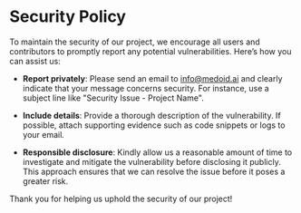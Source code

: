 # Security Policy

To maintain the security of our project, we encourage all users and contributors to promptly report any potential vulnerabilities. Here’s how you can assist us:

- **Report privately**: Please send an email to [info@medoid.ai](mailto:info@medoid.ai) and clearly indicate that your message concerns security. For instance, use a subject line like "Security Issue - Project Name".

- **Include details**: Provide a thorough description of the vulnerability. If possible, attach supporting evidence such as code snippets or logs to your email.

- **Responsible disclosure**: Kindly allow us a reasonable amount of time to investigate and mitigate the vulnerability before disclosing it publicly. This approach ensures that we can resolve the issue before it poses a greater risk.

Thank you for helping us uphold the security of our project!
